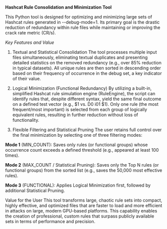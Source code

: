**Hashcat Rule Consolidation and Minimization Tool**

This Python tool is designed for optimizing and minimizing large sets of Hashcat rules generated in --debug-mode=1. Its primary goal is the drastic reduction of redundancy within rule files while maintaining or improving the crack rate metric (CR/s).

*Key Features and Value*

1. Textual and Statistical Consolidation
The tool processes multiple input files simultaneously, eliminating textual duplicates and presenting detailed statistics on the removed redundancy (e.g., over 85% reduction in typical datasets). All unique rules are then sorted in descending order based on their frequency of occurrence in the debug set, a key indicator of their value.

2. Logical Minimization (Functional Redundancy)
By utilizing a built-in, simplified Hashcat rule simulation engine (RuleEngine), the script can identify rules that, despite different syntax, yield the same final outcome on a defined test vector (e.g., $1 vs. D0 i01 $1). Only one rule (the most frequent/most important) is selected from each group of logically equivalent rules, resulting in further reduction without loss of functionality.

3. Flexible Filtering and Statistical Pruning
The user retains full control over the final minimization by selecting one of three filtering modes:

**Mode 1** (MIN_COUNT): Saves only rules (or functional groups) whose occurrence count exceeds a defined threshold (e.g., appeared at least 100 times).

**Mode 2** (MAX_COUNT / Statistical Pruning): Saves only the Top N rules (or functional groups) from the sorted list (e.g., saves the 50,000 most effective rules).

**Mode 3** (FUNCTIONAL): Applies Logical Minimization first, followed by additional Statistical Pruning.

Value for the User
This tool transforms large, chaotic rule sets into compact, highly effective, and optimized files that are faster to load and more efficient in attacks on large, modern GPU-based platforms. This capability enables the creation of professional, custom rules that surpass publicly available sets in terms of performance and precision.
